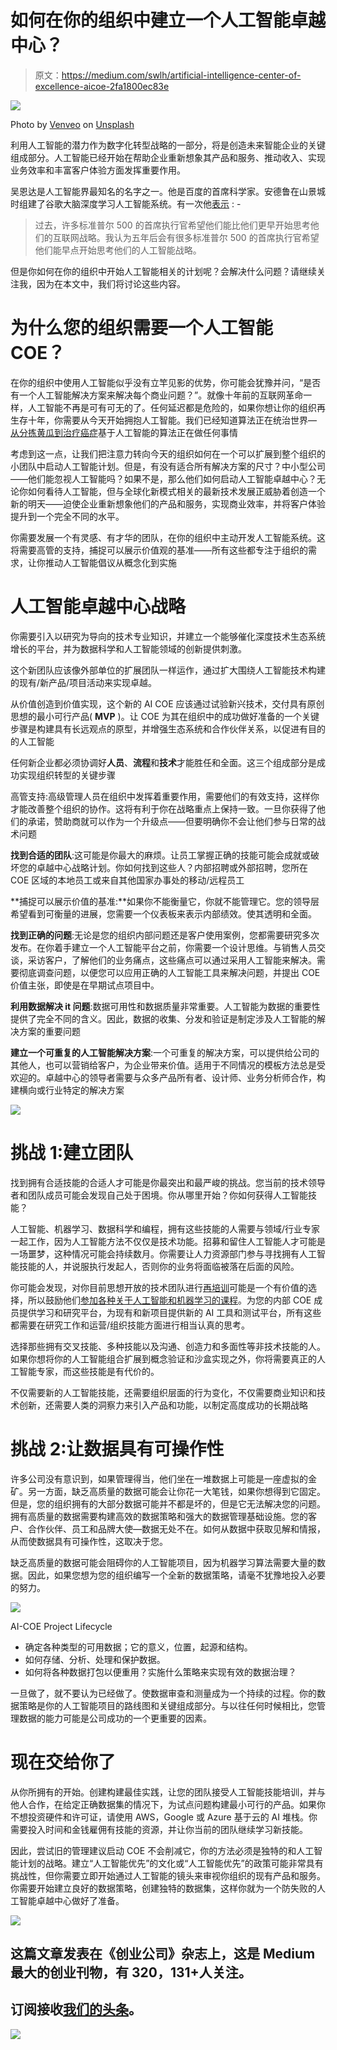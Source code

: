 # 如何在你的组织中建立一个人工智能卓越中心？

> 原文：<https://medium.com/swlh/artificial-intelligence-center-of-excellence-aicoe-2fa1800ec83e>

![](img/2880191b382beb70dae83b21ced789b1.png)

Photo by [Venveo](https://unsplash.com/photos/qY9zgRqmNtA?utm_source=unsplash&utm_medium=referral&utm_content=creditCopyText) on [Unsplash](https://unsplash.com/search/photos/work?utm_source=unsplash&utm_medium=referral&utm_content=creditCopyText)

利用人工智能的潜力作为数字化转型战略的一部分，将是创造未来智能企业的关键组成部分。人工智能已经开始在帮助企业重新想象其产品和服务、推动收入、实现业务效率和丰富客户体验方面发挥重要作用。

吴恩达是人工智能界最知名的名字之一。他是百度的首席科学家。安德鲁在山景城时组建了谷歌大脑深度学习人工智能系统。有一次他[表示](http://fortune.com/2016/10/05/ai-artificial-intelligence-deep-learning-employers/) : -

> 过去，许多标准普尔 500 的首席执行官希望他们能比他们更早开始思考他们的互联网战略。我认为五年后会有很多标准普尔 500 的首席执行官希望他们能早点开始思考他们的人工智能战略。

但是你如何在你的组织中开始人工智能相关的计划呢？会解决什么问题？请继续关注我，因为在本文中，我们将讨论这些内容。

# 为什么您的组织需要一个人工智能 COE？

在你的组织中使用人工智能似乎没有立竿见影的优势，你可能会犹豫并问，“是否有一个人工智能解决方案来解决每个商业问题？”。就像十年前的互联网革命一样，人工智能不再是可有可无的了。任何延迟都是危险的，如果你想让你的组织再生存十年，你需要从今天开始拥抱人工智能。我们已经知道算法正在统治世界— [从分拣黄瓜到治疗癌症](https://chatbotslife.com/from-sorting-cucumbers-to-curing-cancer-machine-learning-algorithms-will-do-everything-689161cbd4fb)基于人工智能的算法正在做任何事情

考虑到这一点，让我们把注意力转向今天的组织如何在一个可以扩展到整个组织的小团队中启动人工智能计划。但是，有没有适合所有解决方案的尺寸？中小型公司——他们能忽视人工智能吗？如果不是，那么他们如何启动人工智能卓越中心？无论你如何看待人工智能，但与全球化新模式相关的最新技术发展正威胁着创造一个新的明天——迫使企业重新想象他们的产品和服务，实现商业效率，并将客户体验提升到一个完全不同的水平。

你需要发展一个有灵感、有才华的团队，在你的组织中主动开发人工智能系统。这将需要高管的支持，捕捉可以展示价值观的基准——所有这些都专注于组织的需求，让你推动人工智能倡议从概念化到实施

# 人工智能卓越中心战略

你需要引入以研究为导向的技术专业知识，并建立一个能够催化深度技术生态系统增长的平台，并为数据科学和人工智能领域的创新提供刺激。

这个新团队应该像外部单位的扩展团队一样运作，通过扩大围绕人工智能技术构建的现有/新产品/项目活动来实现卓越。

从价值创造到价值实现，这个新的 AI COE 应该通过试验新兴技术，交付具有原创思想的最小可行产品( **MVP** )。让 COE 为其在组织中的成功做好准备的一个关键步骤是构建具有长远观点的原型，并增强生态系统和合作伙伴关系，以促进有目的的人工智能

任何新企业都必须协调好**人员**、**流程**和**技术**才能胜任和全面。这三个组成部分是成功实现组织转型的关键步骤

高管支持:高级管理人员在组织中发挥着重要作用，需要他们的有效支持，这样你才能改善整个组织的协作。这将有利于你在战略重点上保持一致。一旦你获得了他们的承诺，赞助商就可以作为一个升级点——但要明确你不会让他们参与日常的战术问题

**找到合适的团队**:这可能是你最大的麻烦。让员工掌握正确的技能可能会成就或破坏您的卓越中心战略计划。你如何找到这些人？内部招聘或外部招聘，您所在 COE 区域的本地员工或来自其他国家办事处的移动/远程员工

**捕捉可以展示价值的基准:**如果你不能衡量它，你就不能管理它。您的领导层希望看到可衡量的进展，您需要一个仪表板来表示内部绩效。使其透明和全面。

**找到正确的问题**:无论是您的组织内部问题还是客户使用案例，您都需要研究多次发布。在你着手建立一个人工智能平台之前，你需要一个设计思维。与销售人员交谈，采访客户，了解他们的业务痛点，这些痛点可以通过采用人工智能来解决。需要彻底调查问题，以便您可以应用正确的人工智能工具来解决问题，并提出 COE 价值主张，即使是在早期试点项目中。

**利用数据解决 it 问题**:数据可用性和数据质量非常重要。人工智能为数据的重要性提供了完全不同的含义。因此，数据的收集、分发和验证是制定涉及人工智能的解决方案的重要问题

**建立一个可重复的人工智能解决方案**:一个可重复的解决方案，可以提供给公司的其他人，也可以营销给客户，为企业带来价值。适用于不同情况的模板方法总是受欢迎的。卓越中心的领导者需要与众多产品所有者、设计师、业务分析师合作，构建横向或行业特定的解决方案

![](img/d40aad94bc19014c67dc069722612a68.png)

# 挑战 1:建立团队

找到拥有合适技能的合适人才可能是你最突出和最严峻的挑战。您当前的技术领导者和团队成员可能会发现自己处于困境。你从哪里开始？你如何获得人工智能技能？

人工智能、机器学习、数据科学和编程，拥有这些技能的人需要与领域/行业专家一起工作，因为人工智能方法不仅仅是技术功能。招募和留住人工智能人才可能是一场噩梦，这种情况可能会持续数月。你需要让人力资源部门参与寻找拥有人工智能技能的人，并说服执行发起人，否则你的业务将面临被落在后面的风险。

你可能会发现，对你目前思想开放的技术团队进行[再培训](https://futuremonger.com/artificial-intelligence-career-transtion-strategy-65de81fabc4b)可能是一个有价值的选择，所以鼓励他们[参加各种关于人工智能和机器学习的课程](https://futuremonger.com/artificial-intelligence-learning-phd-or-mooc-selflearning-458059725421)。为您的内部 COE 成员提供学习和研究平台，为现有和新项目提供新的 AI 工具和测试平台，所有这些都需要在研究工作和运营/组织技能方面进行相当认真的思考。

选择那些拥有交叉技能、多种技能以及沟通、创造力和多面性等非技术技能的人。如果你想将你的人工智能组合扩展到概念验证和沙盒实现之外，你将需要真正的人工智能专家，而这些技能是有代价的。

不仅需要新的人工智能技能，还需要组织层面的行为变化，不仅需要商业知识和技术创新，还需要人类的洞察力来引入产品和功能，以制定高度成功的长期战略

# 挑战 2:让数据具有可操作性

许多公司没有意识到，如果管理得当，他们坐在一堆数据上可能是一座虚拟的金矿。另一方面，缺乏高质量的数据可能会让你花一大笔钱，如果你想得到它固定。但是，您的组织拥有的大部分数据可能并不都是坏的，但是它无法解决您的问题。拥有高质量的数据需要构建高效的数据策略和强大的数据管理基础设施。您的客户、合作伙伴、员工和品牌大使—数据无处不在。如何从数据中获取见解和情报，从而使数据具有可操作性，这取决于您。

缺乏高质量的数据可能会阻碍你的人工智能项目，因为机器学习算法需要大量的数据。因此，如果您想为您的组织编写一个全新的数据策略，请毫不犹豫地投入必要的努力。

![](img/bbb1c2cbd6e7e197ad591bac6dd96be9.png)

AI-COE Project Lifecycle

*   确定各种类型的可用数据；它的意义，位置，起源和结构。
*   如何存储、分析、处理和保护数据。
*   如何将各种数据打包以便重用？实施什么策略来实现有效的数据治理？

一旦做了，就不要认为已经做了。使数据审查和测量成为一个持续的过程。你的数据策略是你的人工智能项目的路线图和关键组成部分。与以往任何时候相比，您管理数据的能力可能是公司成功的一个更重要的因素。

# 现在交给你了

从你所拥有的开始。创建构建最佳实践，让您的团队接受人工智能技能培训，并与他人合作，在给定正确数据集的情况下，为试点问题构建最小可行的产品。如果你不想投资硬件和许可证，请使用 AWS，Google 或 Azure 基于云的 AI 堆栈。你需要投入时间和金钱雇佣有技能的资源，并让你当前的团队继续学习新技能。

因此，尝试旧的管理建议启动 COE 不会削减它，你的方法必须是独特的和人工智能计划的战略。建立“人工智能优先”的文化或“人工智能优先”的政策可能非常具有挑战性，但你需要立即开始通过人工智能的镜头来审视你组织的现有产品和服务。你需要开始建立良好的数据策略，创建独特的数据集，这样你就为一个防失败的人工智能卓越中心做好了准备。

[![](img/308a8d84fb9b2fab43d66c117fcc4bb4.png)](https://medium.com/swlh)

## 这篇文章发表在《创业公司》杂志上，这是 Medium 最大的创业刊物，有 320，131+人关注。

## 订阅接收[我们的头条](http://growthsupply.com/the-startup-newsletter/)。

[![](img/b0164736ea17a63403e660de5dedf91a.png)](https://medium.com/swlh)